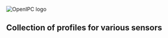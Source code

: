 ![OpenIPC logo][logo]

## Collection of profiles for various sensors

[logo]: https://openipc.org/assets/openipc-logo-black.svg
